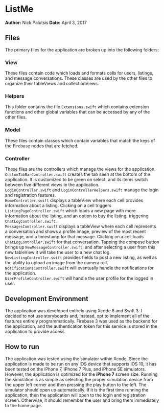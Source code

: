 # ListMe

**Author:** Nick Palutsis
**Date:** April 3, 2017

## Files  
The primary files for the application are broken up into the following folders:  

### View  
These files contain code which loads and formats cells for users, listings, and message conversations. These classes are used by the other files to organize their tableViews and collectionViews.  

### Helpers
This folder contains the file `Extensions.swift` which contains extension functions and other global variables that can be accessed by any of the other files.  

### Model  
These files contain classes which contain variables that match the keys of the Firebase nodes that are fetched.  

### Controller  
These files are the controllers which manage the views for the application. `CustomTabBarController.swift` creates the tab seen at the bottom of the application. It is customized to be green on select, and its items switch between five different views in the application.  
`LoginController.swift` and `LoginControllerHelpers.swift` manage the login and registration features.  
`HomeController.swift` displays a tableView where each cell provides information about a listing. Clicking on a cell triggers `ListingPageController.swift` which loads a new page with more information about the listing, and an option to buy the listing, triggering `ChatLogController.swift`.  
`MessagesController.swift` displays a tableView where each cell represents a conversation and shows a profile image, preview of the most recent message, and a timestamp for that message. Clicking on a cell loads `ChatLogController.swift` for that conversation. Tapping the compose button brings up `NewMessageController.swift`, and after selecting a user from this new tableView it will take the user to a new chat log.  
`NewListingController.swift` provides fields to post a new listing, as well as the ability to upload an image from the camera roll.  
`NotificationsController.swift` will eventually handle the notifications for the application.  
`UserProfileController.swift` will handle the user profile for the logged in user.  

## Development Environment  
The application was developed entirely using Xcode 8 and Swift 3. I decided to not use storyboards and, instead, opt to implement all of the features entirely programmatically. Firebase 3 was used as the backend for the application, and the authentication token for this service is stored in the application to provide access.

## How to run  
The application was tested using the simulator within Xcode. Since the application is made to be run on any iOS device that supports iOS 10, it has been tested on the iPhone 7, iPhone 7 Plus, and iPhone SE simulators. However, the application is optimized for the **iPhone 7** screen size. Running the simulation is as simple as selecting the proper simulation device from the upper left corner and then pressing the play button to the left. The simulator should open up automatically. If it is the first time running the application, then the application will open to the login and registration screen. Otherwise, it should remember the user and bring them immediately to the home page.